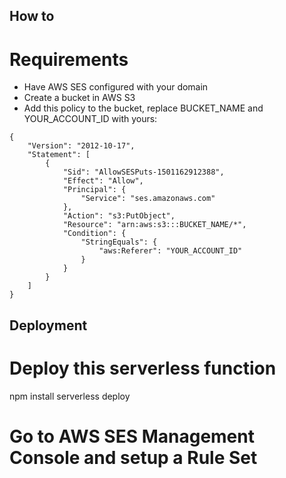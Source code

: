## How to

# Requirements

 - Have AWS SES configured with your domain
 - Create a bucket in AWS S3
 - Add this policy to the bucket, replace BUCKET_NAME and YOUR_ACCOUNT_ID with yours:

```
{
    "Version": "2012-10-17",
    "Statement": [
        {
            "Sid": "AllowSESPuts-1501162912388",
            "Effect": "Allow",
            "Principal": {
                "Service": "ses.amazonaws.com"
            },
            "Action": "s3:PutObject",
            "Resource": "arn:aws:s3:::BUCKET_NAME/*",
            "Condition": {
                "StringEquals": {
                    "aws:Referer": "YOUR_ACCOUNT_ID"
                }
            }
        }
    ]
}
```

## Deployment

# Deploy this serverless function 

 npm install
 serverless deploy

# Go to AWS SES Management Console and setup a Rule Set 
